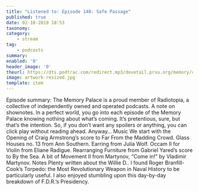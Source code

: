 ```yaml
---
title: "Listened to: Episode 148: Safe Passage"
published: true
date: 02-10-2019 18:53
taxonomy:
category:
	- stream
tag:
	- podcasts
summary:
enabled: '0'
header_image: '0'
theurl: https://dts.podtrac.com/redirect.mp3/dovetail.prxu.org/memory/c4b7eabc-eb15-4e88-b962-866afa9ca319/thememorypalace.mp3
image: artwork-resized.jpg
template: item
---
```

 
Episode summary: The Memory Palace is a proud member of Radiotopia, a collective of independently owned and operated podcasts. A note on shownotes. In a perfect world, you go into each episode of the Memory Palace knowing nothing about what’s coming. It’s pretentious, sure, but that’s the intention. So, if you don’t want any spoilers or anything, you can click play without reading ahead. Anyway… Music We start with the Opening of Craig Armstrong’s score to Far From the Madding Crowd. Glass Houses no. 13 from Ann Southern. Earring from Julia Wolf. Occam II for Violin from Eliane Radigue. Rearranging Furniture from Gabriel Yared’s score to By the Sea. A bit of Movement II from Martynov, “Come in!” by Vladimir Martynov. Notes Plenty written about the Willie D.. I found Roger Branfill-Cook’s Torpedo: the Most Revolutionary Weapon in Naval History to be particularly useful. I also enjoyed stumbling upon this day-by-day breakdown of F.D.R.’s Presidency.
